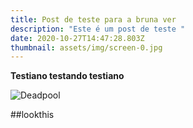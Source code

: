 ```yaml
---
title: Post de teste para a bruna ver
description: "Este é um post de teste "
date: 2020-10-27T14:47:28.803Z
thumbnail: assets/img/screen-0.jpg
---
```

**Testiano testando testiano**

![Deadpool](assets/img/screen-0.jpg "Deadpool")



\##lookthis